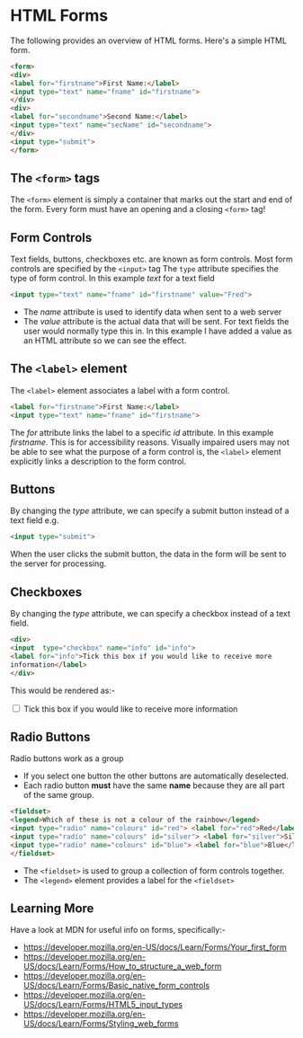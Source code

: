 # HTML Forms
The following provides an overview of HTML forms. Here's a simple HTML form.

```html
<form>
<div>  
<label for="firstname">First Name:</label>
<input type="text" name="fname" id="firstname">
</div>
<div>
<label for="secondname">Second Name:</label>
<input type="text" name="secName" id="secondname">
</div>
<input type="submit">
</form>
```


## The ```<form>``` tags
The ```<form>``` element is simply a container that marks out the start and end of the form. Every form must have an opening and a closing ```<form>``` tag!

## Form Controls
Text fields, buttons, checkboxes etc. are known as form controls.
Most form controls are specified by the ```<input>``` tag
The ```type``` attribute specifies the type of form control. In this example *text* for a text field

```html
<input type="text" name="fname" id="firstname" value="Fred">
```

* The *name* attribute is used to identify data when sent to a web server
* The *value* attribute is the actual data that will be sent. For text fields the user would normally type this in. In this example I have added a value as an HTML attribute so we can see the effect.

## The ```<label>``` element

The ```<label>``` element associates a label with a form control.

```html
<label for="firstname">First Name:</label>
<input type="text" name="fname" id="firstname">
```
The *for* attribute links the label to a specific *id* attribute. In this example *firstname*. This is for accessibility reasons. Visually impaired users may not be able to see what the purpose of a form control is, the ```<label>``` element explicitly links a description to the form control.

## Buttons
By changing the *type* attribute, we can specify a submit button instead of a text field e.g.
```html
<input type="submit">
```
When the user clicks the submit button, the data in the form will be sent to the server for processing.

## Checkboxes
By changing the *type* attribute, we can specify a checkbox instead of a text field.

```html
<div>
<input  type="checkbox" name="info" id="info">
<label for="info">Tick this box if you would like to receive more
information</label>
</div>
```
This would be rendered as:-

  <div>
  <input  type="checkbox" name="info" id="info">
  <label for="info">Tick this box if you would like to receive more
  information</label>
  </div>

## Radio Buttons
Radio buttons work as a group
* If you select one button the other buttons are automatically deselected.
* Each radio button **must** have the same **name** because they are all part of the same group.

```html
<fieldset>
<legend>Which of these is not a colour of the rainbow</legend>
<input type="radio" name="colours" id="red"> <label for="red">Red</label>
<input type="radio" name="colours" id="silver"> <label for="silver">Silver</label>
<input type="radio" name="colours" id="blue"> <label for="blue">Blue</label>
</fieldset>
```

* The ```<fieldset>``` is used to group a collection of form controls together.
* The ```<legend>``` element provides a label for the ```<fieldset>```

## Learning More
Have a look at MDN for useful info on forms, specifically:-
* https://developer.mozilla.org/en-US/docs/Learn/Forms/Your_first_form
* https://developer.mozilla.org/en-US/docs/Learn/Forms/How_to_structure_a_web_form
* https://developer.mozilla.org/en-US/docs/Learn/Forms/Basic_native_form_controls
* https://developer.mozilla.org/en-US/docs/Learn/Forms/HTML5_input_types
* https://developer.mozilla.org/en-US/docs/Learn/Forms/Styling_web_forms
